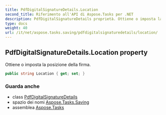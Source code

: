 ```yaml
---
title: PdfDigitalSignatureDetails.Location
second_title: Riferimento all'API di Aspose.Tasks per .NET
description: PdfDigitalSignatureDetails proprietà. Ottiene o imposta la posizione della firma.
type: docs
weight: 40
url: /it/net/aspose.tasks.saving/pdfdigitalsignaturedetails/location/
---
```

## PdfDigitalSignatureDetails.Location property

Ottiene o imposta la posizione della firma.

```csharp
public string Location { get; set; }
```

### Guarda anche

* class [PdfDigitalSignatureDetails](../)
* spazio dei nomi [Aspose.Tasks.Saving](../../pdfdigitalsignaturedetails/)
* assemblea [Aspose.Tasks](../../../)


